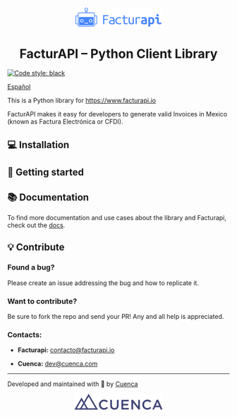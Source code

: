 <p align="center">
    <a href="https://facturapi.io">
        <img alt="Facturapi Logo" src="./images/facturapi-logo.svg" width="200" />
    </a>
</p>
<h1 align="center">
    FacturAPI – Python Client Library
</h1>

[![Code style: black](https://img.shields.io/badge/code%20style-black-000000.svg)](https://github.com/psf/black)

[Español](./README.es-MX.md)

This is a Python library for https://www.facturapi.io

FacturAPI makes it easy for developers to generate valid Invoices in Mexico (known as Factura Electrónica or CFDI).

## 💻 Installation

## 🚀 Getting started

## 📚 Documentation
To find more documentation and use cases about the library and Facturapi, check out the [docs](http://docs.facturapi.io).
## 💡 Contribute
### Found a bug?
Please create an issue addressing the bug and how to replicate it.
### Want to contribute?
Be sure to fork the repo and send your PR! Any and all help is appreciated.
### Contacts:
- **Facturapi:** contacto@facturapi.io

- **Cuenca:** dev@cuenca.com

---
Developed and maintained with 💙 by [Cuenca](https://github.com/cuenca-mx)
<p align="center">
    <a href="https://cuenca.com/">
        <img alt="Cuenca Logo" src="./images/cuenca-full-logo.svg" width="200" />
    </a>
</p>
